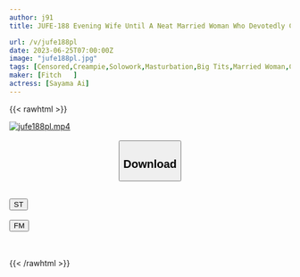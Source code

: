```yaml
---
author: j91
title: JUFE-188 Evening Wife Until A Neat Married Woman Who Devotedly Cares For Her Husband Meets A Man Who Has Been Hospitalized Next To Her... Ai Sayama

url: /v/jufe188pl
date: 2023-06-25T07:00:00Z
image: "jufe188pl.jpg"
tags: [Censored,Creampie,Solowork,Masturbation,Big Tits,Married Woman,Cuckold	 ]
maker: [Fitch   ]
actress: [Sayama Ai]
---
```



{{< rawhtml >}}

<div class="video" data-videoid="L1AlqqOPGZfRwKq">
    <a href="javascript:;">
        <img src="/v/jufe188pl/jufe188pl.jpg" width="WIDTH" height="HEIGHT" alt="jufe188pl.mp4" loading="lazy">
    </a>
</div>

<script type="text/javascript" src="https://j91.asia/asset/on-demand-st.js"></script>

<br>
  <link rel="stylesheet" href="https://j91.asia/asset/bs5.css">
  
  <center>
  <button class="btn btn-primary" type="button" data-bs-toggle="collapse" data-bs-target=".multi-collapse" aria-expanded="false" aria-controls="multiCollapseExample1 multiCollapseExample2"><h2>Download</h2></button></center>
</p>
<div class="row">
  <div class="col">
    <div class="collapse multi-collapse" id="multiCollapseExample1">
      <div class="card card-body">
	      	      <br>
<div class="buttons">  
<a href="https://streamtape.to/v/L1AlqqOPGZfRwKq" target="_blank"><button class="btn-hover color-3"><i class="fa fa-download"></i> ST</button></a></div>
    </div>
  </div>
</div>
  <div class="col">
    <div class="collapse multi-collapse" id="multiCollapseExample2">
      <div class="card card-body">
	      <br>
<div class="buttons">
    <a href="https://filemoon.sx/d/irbldxh35bz8" target="_blank"><button class="btn-hover color-8"><i class="fa fa-download"></i> FM</button></a></div>
<br><br>
      </div>
    </div>
  </div>
</div>

{{< /rawhtml >}}